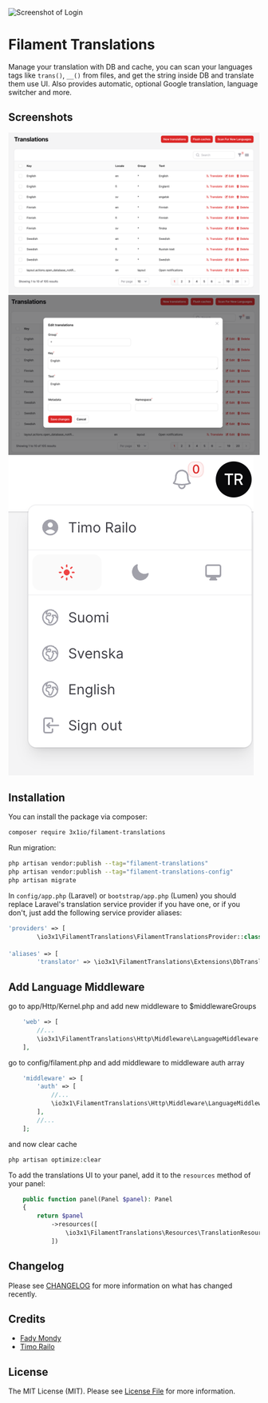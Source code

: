 ![Screenshot of Login](./arts/screenshot.png)

# Filament Translations

Manage your translation with DB and cache, you can scan your languages tags like `trans()`, `__()` from files, and get the string inside DB and translate them use UI. Also provides automatic, optional Google translation, language switcher and more.

## Screenshots

![Screenshot of list](./arts/list.png)
![Screenshot of edit](./arts/edit.png)
![Screenshot of switcher](./arts/switcher.png)

## Installation

You can install the package via composer:

```bash
composer require 3x1io/filament-translations
```

Run migration:

```bash
php artisan vendor:publish --tag="filament-translations"
php artisan vendor:publish --tag="filament-translations-config"
php artisan migrate
```

In `config/app.php` (Laravel) or `bootstrap/app.php` (Lumen) you should replace Laravel's translation service provider 
if you have one, or if you don't, just add the following service provider aliases:

```php
'providers' => [
        \io3x1\FilamentTranslations\FilamentTranslationsProvider::class

'aliases' => [
        'translator' => \io3x1\FilamentTranslations\Extensions\DbTranslator::class
```


## Add Language Middleware

go to app/Http/Kernel.php and add new middleware to $middlewareGroups

```php
    'web' => [
        //...
        \io3x1\FilamentTranslations\Http\Middleware\LanguageMiddleware::class,
    ],
```

go to config/filament.php and add middleware to middleware auth array

```php
    'middleware' => [
        'auth' => [
            //...
            \io3x1\FilamentTranslations\Http\Middleware\LanguageMiddleware::class
        ],
        //...
    ];
```

and now clear cache

```bash
php artisan optimize:clear
```

To add the translations UI to your panel, add it to the `resources` method of your panel:
```php
    public function panel(Panel $panel): Panel
    {
        return $panel
            ->resources([
                \io3x1\FilamentTranslations\Resources\TranslationResource::class,
            ])
```

## Changelog

Please see [CHANGELOG](CHANGELOG.md) for more information on what has changed recently.

## Credits

-   [Fady Mondy](https://github.com/3x1io)
-   [Timo Railo](https://github.com/madviking)

## License

The MIT License (MIT). Please see [License File](LICENSE.md) for more information.
